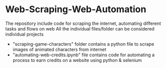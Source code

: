 # Web-Scraping-Web-Automation
The repository include code for scraping the internet, automating different tasks and flows on web
All the individual files/folder can be considered individual projects
  - "scraping-game-characters" folder contains a python file to scrape images of animated characters from internet
  - "automating-web-credits.ipynb" file contains code for automating a process to earn credits on a website using python & selenium
